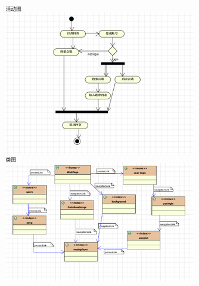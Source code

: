 <html>

活动图</br>![image](https://github.com/wangxiaoboATxidian/pic/raw/master/pic/Pa.PNG)</br>
类图</br>![image](https://github.com/wangxiaoboATxidian/pic/raw/master/pic/Pb.PNG)

</html>
